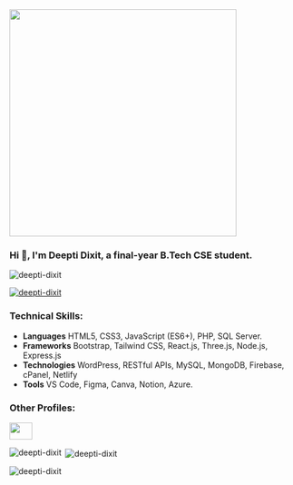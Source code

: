 <img src="https://cdn.dribbble.com/users/17707/screenshots/2413754/rrr.gif" width="400px">
<h3>Hi 👋, I'm Deepti Dixit, a final-year B.Tech CSE student.</h3>

<p align="left"> <img src="https://komarev.com/ghpvc/?username=deepti-dixit&label=Profile%20views&color=0e75b6&style=flat" alt="deepti-dixit" /> </p>

<p align="left"> <a href="https://github.com/ryo-ma/github-profile-trophy"><img src="https://github-profile-trophy.vercel.app/?username=deepti-dixit" alt="deepti-dixit" /></a> </p>




<h3 align="left">Technical Skills:</h3>
<p align="left">
  <ul>
    <li><b>Languages</b> HTML5, CSS3, JavaScript (ES6+), PHP, SQL Server. </li>
    <li><b>Frameworks</b> Bootstrap, Tailwind CSS, React.js, Three.js, Node.js, Express.js </li>
    <li><b>Technologies</b> WordPress, RESTful APIs, MySQL, MongoDB, Firebase, cPanel, Netlify </li>
    <li><b>Tools</b>  VS Code, Figma, Canva, Notion, Azure. </li>
  </ul>
</p>

<h3 align="left">Other Profiles:</h3>
<p align="left">
<a href="https://linkedin.com/in/deepticoder" target="blank"><img align="center" src="https://raw.githubusercontent.com/rahuldkjain/github-profile-readme-generator/master/src/images/icons/Social/linked-in-alt.svg" alt="" height="30" width="40" /></a>
</p> 

<p><img align="left" src="https://github-readme-stats.vercel.app/api/top-langs?username=deepti-dixit&show_icons=true&locale=en&layout=compact" alt="deepti-dixit" /></p>

<p>&nbsp;<img align="center" src="https://github-readme-stats.vercel.app/api?username=deepti-dixit&show_icons=true&locale=en" alt="deepti-dixit" /></p>

<p><img align="center" src="https://github-readme-streak-stats.herokuapp.com/?user=deepti-dixit&" alt="deepti-dixit" /></p>

